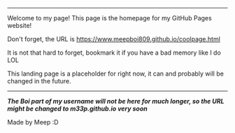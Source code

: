 **************************************************************************************************************
Welcome to my page! This page is the homepage for my GitHub Pages website!

Don't forget, the URL is https://www.meepboi809.github.io/coolpage.html

It is not that hard to forget, bookmark it if you have a bad memory like I do LOL

This landing page is a placeholder for right now, it can and probably will be changed in the future. 
**************************************************************************************************************

***The Boi part of my username will not be here for much longer, so the URL might be changed to m33p.github.io very soon***

Made by Meep :D
